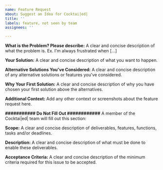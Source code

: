 ```yaml
---
name: Feature Request
about: Suggest an Idea for Cocktai|ed|
title: ''
labels: feature, not seen by team
assignees: ''

---
```


**What is the Problem? Please describe:**
A clear and concise description of what the problem is. Ex. I'm always frustrated when [...]

**Your Solution:**
A clear and concise description of what you want to happen.

**Alternative Solutions You've Considered:**
A clear and concise description of any alternative solutions or features you've considered.

**Why Your First Solution:**
A clear and concise description of why you have chosen your first solution above the alternatives.

**Additional Context:**
Add any other context or screenshots about the feature request here.

**########### Do Not Fill Out ############**
A member of the Cocktai|ed| team will fill out this section:

**Scope:**
A clear and concise description of deliverables, features, functions, tasks and/or deadlines.

**Description:**
A clear and concise description of what must be done to enable these deliverables.

**Acceptance Criteria:**
A clear and concise description of the minimum criteria required for this issue to be accepted.
